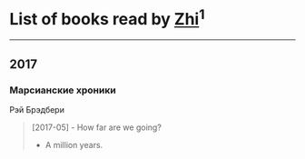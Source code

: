 # List of books read by [Zhi](https://plus.google.com/104502610850806942588)<sup>1</sup>
---

## 2017

### Марсианские хроники
Рэй Брэдбери
> [2017-05] -	How far are we going?
> -	A million years.



